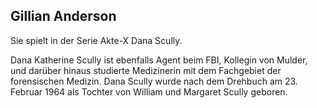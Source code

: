 ## Gillian Anderson

Sie spielt in der Serie Akte-X Dana Scully.

Dana Katherine Scully ist ebenfalls Agent beim FBI, Kollegin von Mulder, und darüber 
hinaus studierte Medizinerin mit dem Fachgebiet der forensischen Medizin.
Dana Scully wurde nach dem Drehbuch am 23. Februar 1964 als Tochter von William und 
Margaret Scully geboren.